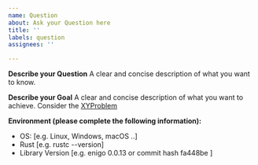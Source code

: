 ```yaml
---
name: Question
about: Ask your Question here
title: ''
labels: question
assignees: ''

---
```


**Describe your Question**
A clear and concise description of what you want to know.

**Describe your Goal**
A clear and concise description of what you want to achieve. Consider the [XYProblem](http://xyproblem.info/)

**Environment (please complete the following information):**
 - OS: [e.g. Linux, Windows, macOS ..]
 - Rust [e.g. rustc --version]
 - Library Version [e.g. enigo 0.0.13 or commit hash fa448be ]
